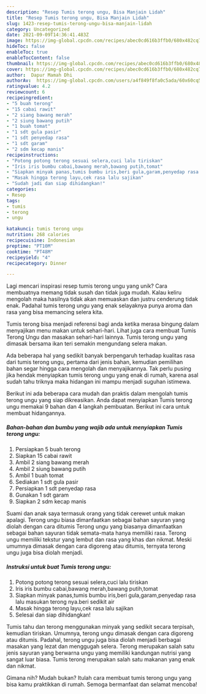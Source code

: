 ```yaml
---
description: "Resep Tumis terong ungu, Bisa Manjain Lidah"
title: "Resep Tumis terong ungu, Bisa Manjain Lidah"
slug: 1423-resep-tumis-terong-ungu-bisa-manjain-lidah
category: Uncategorized
date: 2021-09-09T14:36:41.483Z
image: https://img-global.cpcdn.com/recipes/abec0cd616b3ffb0/680x482cq70/tumis-terong-ungu-foto-resep-utama.jpg
hideToc: false
enableToc: true
enableTocContent: false
thumbnail: https://img-global.cpcdn.com/recipes/abec0cd616b3ffb0/680x482cq70/tumis-terong-ungu-foto-resep-utama.jpg
cover: https://img-global.cpcdn.com/recipes/abec0cd616b3ffb0/680x482cq70/tumis-terong-ungu-foto-resep-utama.jpg
author:  Dapur Mamah Dhi
authorAv:  https://img-global.cpcdn.com/users/a4f849f8fa0c5ada/60x60cq50/avatar.jpg
ratingvalue: 4.2
reviewcount: 6
recipeingredient:
- "5 buah terong"
- "15 cabai rawit"
- "2 siang bawang merah"
- "2 siung bawang putih"
- "1 buah tomat"
- "1 sdt gula pasir"
- "1 sdt penyedap rasa"
- "1 sdt garam"
- "2 sdm kecap manis"
recipeinstructions:
- "Potong potong terong sesuai selera,cuci lalu tiriskan"
- "Iris iris bumbu cabai,bawang merah,bawang putih,tomat"
- "Siapkan minyak panas,tumis bumbu iris,beri gula,garam,penyedap rasa lalu masukan terong nya.beri sedikit air"
- "Masak hingga terong layu,cek rasa lalu sajikan"
- "Sudah jadi dan siap dihidangkan!"
categories:
- Resep
tags:
- tumis
- terong
- ungu

katakunci: tumis terong ungu 
nutrition: 268 calories
recipecuisine: Indonesian
preptime: "PT10M"
cooktime: "PT48M"
recipeyield: "4"
recipecategory: Dinner

---
```



Lagi mencari inspirasi resep tumis terong ungu yang unik? Cara membuatnya memang tidak susah dan tidak juga mudah. Kalau keliru mengolah maka hasilnya tidak akan memuaskan dan justru cenderung tidak enak. Padahal tumis terong ungu yang enak selayaknya punya aroma dan rasa yang bisa memancing selera kita.


Tumis terong bisa menjadi referensi bagi anda ketika merasa bingung dalam menyajikan menu makan untuk sehari-hari. Lihat juga cara membuat Tumis Terong Ungu dan masakan sehari-hari lainnya. Tumis terong ungu yang dimasak bersama ikan teri semakin mengundang selera makan.

Ada beberapa hal yang sedikit banyak berpengaruh terhadap kualitas rasa dari tumis terong ungu, pertama dari jenis bahan, kemudian pemilihan bahan segar hingga cara mengolah dan menyajikannya. Tak perlu pusing jika hendak menyiapkan tumis terong ungu yang enak di rumah, karena asal sudah tahu triknya maka hidangan ini mampu menjadi suguhan istimewa.


Berikut ini ada beberapa cara mudah dan praktis dalam mengolah tumis terong ungu yang siap dikreasikan. Anda dapat menyiapkan Tumis terong ungu memakai 9 bahan dan 4 langkah pembuatan. Berikut ini cara untuk membuat hidangannya.

<!--inarticleads1-->

##### Bahan-bahan dan bumbu yang wajib ada untuk menyiapkan Tumis terong ungu:

1. Persiapkan 5 buah terong
1. Siapkan 15 cabai rawit
1. Ambil 2 siang bawang merah
1. Ambil 2 siung bawang putih
1. Ambil 1 buah tomat
1. Sediakan 1 sdt gula pasir
1. Persiapkan 1 sdt penyedap rasa
1. Gunakan 1 sdt garam
1. Siapkan 2 sdm kecap manis


Suami dan anak saya termasuk orang yang tidak cerewet untuk makan apalagi. Terong ungu biasa dimanfaatkan sebagai bahan sayuran yang diolah dengan cara ditumis Terong ungu yang biasanya dimanfaatkan sebagai bahan sayuran tidak semata-mata hanya memiliki rasa. Terong ungu memiliki tekstur yang lembut dan rasa yang khas dan nikmat. Meski umumnya dimasak dengan cara digoreng atau ditumis, ternyata terong ungu juga bisa diolah menjadi. 

<!--inarticleads2-->

##### Instruksi untuk buat Tumis terong ungu:

1. Potong potong terong sesuai selera,cuci lalu tiriskan
1. Iris iris bumbu cabai,bawang merah,bawang putih,tomat
1. Siapkan minyak panas,tumis bumbu iris,beri gula,garam,penyedap rasa lalu masukan terong nya.beri sedikit air
1. Masak hingga terong layu,cek rasa lalu sajikan
1. Selesai dan siap dihidangkan!

Tumis tahu dan terong menggunakan minyak yang sedikit secara terpisah, kemudian tiriskan. Umumnya, terong ungu dimasak dengan cara digoreng atau ditumis. Padahal, terong ungu juga bisa diolah menjadi berbagai masakan yang lezat dan menggugah selera. Terong merupakan salah satu jenis sayuran yang berwarna ungu yang memiliki kandungan nutrisi yang sangat luar biasa. Tumis terong merupakan salah satu makanan yang enak dan nikmat. 

Gimana nih? Mudah bukan? Itulah cara membuat tumis terong ungu yang bisa kamu praktikkan di rumah. Semoga bermanfaat dan selamat mencoba!
